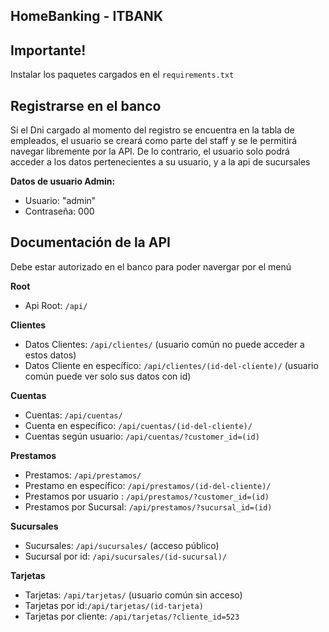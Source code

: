 ## HomeBanking - ITBANK
## **Importante!**
Instalar los paquetes cargados en el `requirements.txt`

## Registrarse en el banco
Si el Dni cargado al momento del registro se encuentra en la tabla de empleados, el usuario se creará como parte del staff y se le permitirá navegar libremente por la API. De lo contrario, el usuario solo podrá acceder a los datos pertenecientes a su usuario, y a la api de sucursales

**Datos de usuario Admin:**
- Usuario: "admin"
- Contraseña: 000
## Documentación de la API
Debe estar autorizado en el banco para poder navergar por el menú

**Root**
- Api Root: `/api/`

**Clientes**
- Datos Clientes: `/api/clientes/`
  (usuario común no puede acceder a estos datos)
- Datos Cliente en específico: `/api/clientes/(id-del-cliente)/` 
(usuario común puede ver solo sus datos con id)

**Cuentas**
- Cuentas: `/api/cuentas/` 
- Cuenta en específico: `/api/cuentas/(id-del-cliente)/`
- Cuentas según usuario: `/api/cuentas/?customer_id=(id)`

**Prestamos**
- Prestamos: `/api/prestamos/`
- Prestamo en específico: `/api/prestamos/(id-del-cliente)/`
- Prestamos por usuario : `/api/prestamos/?customer_id=(id)`
- Prestamos por Sucursal: `/api/prestamos/?sucursal_id=(id)`

**Sucursales**
- Sucursales: `/api/sucursales/`
  (acceso público)
- Sucursal por id: `/api/sucursales/(id-sucursal)/`

**Tarjetas**
- Tarjetas: `/api/tarjetas/`
(usuario común sin acceso)
- Tarjetas por id:`/api/tarjetas/(id-tarjeta)`
- Tarjetas por cliente: `/api/tarjetas/?cliente_id=523`
